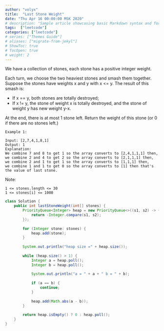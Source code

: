 ```yaml
---
author: "volyx"
title:  "Last Stone Weight"
date: "Thu Apr 16 00:00:00 MSK 2020"
# description: "Sample article showcasing basic Markdown syntax and formatting for HTML elements."
tags:  ["leetcode"]
categories: ["leetcode"]
# series: ["Themes Guide"]
# aliases: ["migrate-from-jekyl"]
# ShowToc: true
# TocOpen: true
# weight: 2
---
```


We have a collection of stones, each stone has a positive integer weight.

Each turn, we choose the two heaviest stones and smash them together.  Suppose the stones have weights x and y with x <= y.  The result of this smash is:

  - If x == y, both stones are totally destroyed;
  - If x != y, the stone of weight x is totally destroyed, and the stone of weight y has new weight y-x.

At the end, there is at most 1 stone left.  Return the weight of this stone (or 0 if there are no stones left.)

 
```
Example 1:

Input: [2,7,4,1,8,1]
Output: 1
Explanation: 
We combine 7 and 8 to get 1 so the array converts to [2,4,1,1,1] then,
we combine 2 and 4 to get 2 so the array converts to [2,1,1,1] then,
we combine 2 and 1 to get 1 so the array converts to [1,1,1] then,
we combine 1 and 1 to get 0 so the array converts to [1] then that's the value of last stone.
```

Note:

    1 <= stones.length <= 30
    1 <= stones[i] <= 1000

```java
class Solution {
    public int lastStoneWeight(int[] stones) {
        PriorityQueue<Integer> heap = new PriorityQueue<>((s1, s2) -> {
            return -Integer.compare(s1, s2);
        });
        
        for (Integer stone: stones) {
            heap.add(stone);
        }
        
        System.out.println("heap size =" + heap.size());
        
        while (heap.size() > 1) {
            Integer a = heap.poll();
            Integer b = heap.poll();
            
            System.out.println("a = " + a + " b = " + b);
            
            if (a == b) {
                continue;
            }
            
            heap.add(Math.abs(a - b));
        }
        
        return heap.isEmpty() ? 0 : heap.poll();
    }
}
